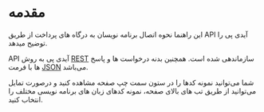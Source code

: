# مقدمه

این راهنما نحوه اتصال برنامه نویسان به درگاه های پرداخت از طریق API آیدی پی را توضیح میدهد.

API آیدی پی به روش [REST](https://en.wikipedia.org/wiki/Representational_state_transfer) سازماندهی شده است.
همچنین بدنه درخواست ها و پاسخ ها با فرمت [JSON](https://en.wikipedia.org/wiki/JSON) می‌باشد.

شما می‌توانید نمونه کدها را در ستون سمت چپ صفحه مشاهده کنید و درصورت تمایل می‌توانید از طریق تب های بالای صفحه، نمونه کدهای زبان های برنامه نویسی مختلف را انتخاب کنید.
